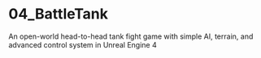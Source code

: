 # 04_BattleTank
An open-world head-to-head tank fight game with simple AI, terrain, and advanced control system in Unreal Engine 4
